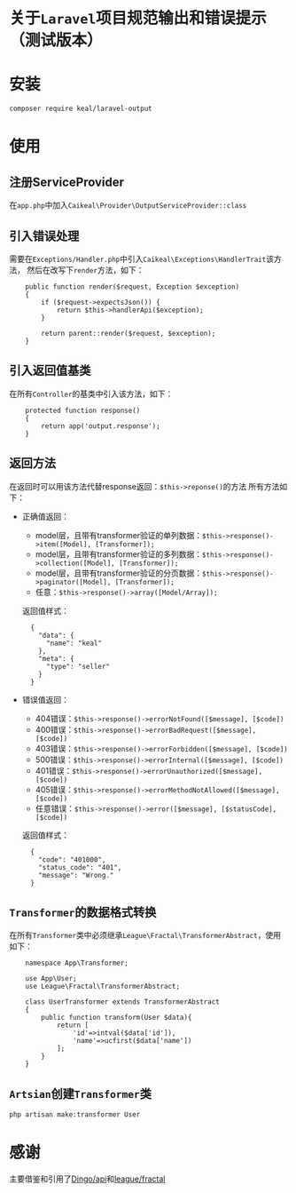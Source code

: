 # 关于`Laravel`项目规范输出和错误提示（测试版本）

# 安装
`composer require keal/laravel-output`

# 使用
## 注册ServiceProvider
在`app.php`中加入`Caikeal\Provider\OutputServiceProvider::class`

## 引入错误处理
需要在`Exceptions/Handler.php`中引入`Caikeal\Exceptions\HandlerTrait`该方法，
然后在改写下`render`方法，如下：
```
    public function render($request, Exception $exception)
    {
        if ($request->expectsJson()) {
            return $this->handlerApi($exception);
        }

        return parent::render($request, $exception);
    }
```
## 引入返回值基类
在所有`Controller`的基类中引入该方法，如下：
```
    protected function response()
    {
        return app('output.response');
    }
```

## 返回方法
在返回时可以用该方法代替response返回：`$this->reponse()`的方法
所有方法如下：
+ 正确值返回：
    - model层，且带有transformer验证的单列数据：`$this->response()->item([Model], [Transformer]);`
    - model层，且带有transformer验证的多列数据：`$this->response()->collection([Model], [Transformer]);`
    - model层，且带有transformer验证的分页数据：`$this->response()->paginator([Model], [Transformer]);`
    - 任意：`$this->response()->array([Model/Array]);`
    
    返回值样式：
    ```
      {
        "data": {
          "name": "keal"
        },
        "meta": {
          "type": "seller"
        }
      }
    ```

+ 错误值返回：
    - 404错误：`$this->response()->errorNotFound([$message], [$code])`
    - 400错误：`$this->response()->errorBadRequest([$message], [$code])`
    - 403错误：`$this->response()->errorForbidden([$message], [$code])`
    - 500错误：`$this->response()->errorInternal([$message], [$code])`
    - 401错误：`$this->response()->errorUnauthorized([$message], [$code])`
    - 405错误：`$this->response()->errorMethodNotAllowed([$message], [$code])`
    - 任意错误：`$this->response()->error([$message], [$statusCode], [$code])`
    
    返回值样式：
    ```
      {
        "code": "401000",
        "status_code": "401",
        "message": "Wrong."
      }
    ```
 
## `Transformer`的数据格式转换
在所有`Transformer`类中必须继承`League\Fractal\TransformerAbstract`，使用如下：
```
    namespace App\Transformer;
    
    use App\User;
    use League\Fractal\TransformerAbstract;
    
    class UserTransformer extends TransformerAbstract
    {
        public function transform(User $data){
            return [
                'id'=>intval($data['id']),
                'name'=>ucfirst($data['name'])
            ];
        }
    }
```

## `Artsian`创建`Transformer`类
`php artisan make:transformer User`

# 感谢
主要借鉴和引用了[Dingo/api](https://github.com/dingo/api.git)和[league/fractal](https://github.com/thephpleague/fractal.git)
